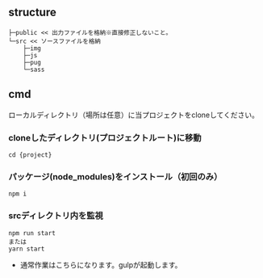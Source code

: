 
## structure
```
├─public << 出力ファイルを格納※直接修正しないこと。
└─src << ソースファイルを格納
    ├─img
    ├─js
    ├─pug
    └─sass
```

## cmd

ローカルディレクトリ（場所は任意）に当プロジェクトをcloneしてください。

### cloneしたディレクトリ(プロジェクトルート)に移動
```
cd {project}
```

### パッケージ(node_modules)をインストール（初回のみ）
```
npm i
```

### srcディレクトリ内を監視
```
npm run start
または
yarn start
```
- 通常作業はこちらになります。gulpが起動します。


